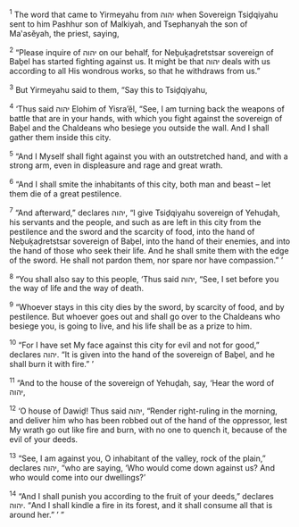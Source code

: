 <sup>1</sup> The word that came to Yirmeyahu from יהוה when Sovereign Tsiḏqiyahu sent to him Pashhur son of Malkiyah, and Tsephanyah the son of Ma‛asĕyah, the priest, saying,

<sup>2</sup> “Please inquire of יהוה on our behalf, for Neḇuḵaḏretstsar sovereign of Baḇel has started fighting against us. It might be that יהוה deals with us according to all His wondrous works, so that he withdraws from us.”

<sup>3</sup> But Yirmeyahu said to them, “Say this to Tsiḏqiyahu,

<sup>4</sup> ‘Thus said יהוה Elohim of Yisra’ĕl, “See, I am turning back the weapons of battle that are in your hands, with which you fight against the sovereign of Baḇel and the Chaldeans who besiege you outside the wall. And I shall gather them inside this city.

<sup>5</sup> “And I Myself shall fight against you with an outstretched hand, and with a strong arm, even in displeasure and rage and great wrath.

<sup>6</sup> “And I shall smite the inhabitants of this city, both man and beast – let them die of a great pestilence.

<sup>7</sup> “And afterward,” declares יהוה, “I give Tsiḏqiyahu sovereign of Yehuḏah, his servants and the people, and such as are left in this city from the pestilence and the sword and the scarcity of food, into the hand of Neḇuḵaḏretstsar sovereign of Baḇel, into the hand of their enemies, and into the hand of those who seek their life. And he shall smite them with the edge of the sword. He shall not pardon them, nor spare nor have compassion.” ’

<sup>8</sup> “You shall also say to this people, ‘Thus said יהוה, “See, I set before you the way of life and the way of death.

<sup>9</sup> “Whoever stays in this city dies by the sword, by scarcity of food, and by pestilence. But whoever goes out and shall go over to the Chaldeans who besiege you, is going to live, and his life shall be as a prize to him.

<sup>10</sup> “For I have set My face against this city for evil and not for good,” declares יהוה. “It is given into the hand of the sovereign of Baḇel, and he shall burn it with fire.” ’

<sup>11</sup> “And to the house of the sovereign of Yehuḏah, say, ‘Hear the word of יהוה,

<sup>12</sup> ‘O house of Dawiḏ! Thus said יהוה, “Render right-ruling in the morning, and deliver him who has been robbed out of the hand of the oppressor, lest My wrath go out like fire and burn, with no one to quench it, because of the evil of your deeds.

<sup>13</sup> “See, I am against you, O inhabitant of the valley, rock of the plain,” declares יהוה, “who are saying, ‘Who would come down against us? And who would come into our dwellings?’

<sup>14</sup> “And I shall punish you according to the fruit of your deeds,” declares יהוה. “And I shall kindle a fire in its forest, and it shall consume all that is around her.” ’ ”

